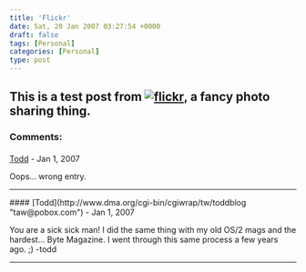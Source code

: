 ```yaml
---
title: 'Flickr'
date: Sat, 20 Jan 2007 03:27:54 +0000
draft: false
tags: [Personal]
categories: [Personal]
type: post
---
```


This is a test post from [![flickr](http://www.flickr.com/images/flickr_logo_blog.gif)](http://www.flickr.com/r/testpost), a fancy photo sharing thing.
---
### Comments:
####
[Todd](http://www.dma.org/cgi-bin/cgiwrap/tw/toddblog "taw@pobox.com") - <time datetime="2007-01-22 21:31:20">Jan 1, 2007</time>

Oops... wrong entry.
<hr />
####
[Todd](http://www.dma.org/cgi-bin/cgiwrap/tw/toddblog "taw@pobox.com") - <time datetime="2007-01-22 21:31:04">Jan 1, 2007</time>

You are a sick sick man! I did the same thing with my old OS/2 mags and the hardest... Byte Magazine. I went through this same process a few years ago. ;) -todd
<hr />
